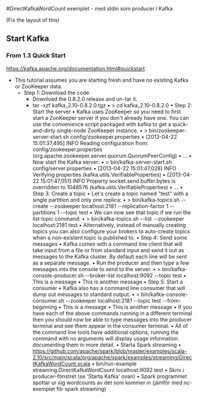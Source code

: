 #DirectKafkaWordCount exemplet - med stdin som producer i Kafka

(Fix the layout of this)

## Start Kafka

### From 1.3 Quick Start

https://kafka.apache.org/documentation.html#quickstart

- This tutorial assumes you are starting fresh and have no existing Kafka or ZooKeeper data.
    - Step 1: Download the code
	    - Download the 0.8.2.0 release and un-tar it.
	    - tar -xzf kafka_2.10-0.8.2.0.tgz
	•	> cd kafka_2.10-0.8.2.0
	•	Step 2: Start the server
	•	Kafka uses ZooKeeper so you need to first start a ZooKeeper server if you don't already have one. You can use the convenience script packaged with kafka to get a quick-and-dirty single-node ZooKeeper instance.
	•	> bin/zookeeper-server-start.sh config/zookeeper.properties
	•	[2013-04-22 15:01:37,495] INFO Reading configuration from: config/zookeeper.properties (org.apache.zookeeper.server.quorum.QuorumPeerConfig)
	•	...
	•	Now start the Kafka server:
	•	> bin/kafka-server-start.sh config/server.properties
	•	[2013-04-22 15:01:47,028] INFO Verifying properties (kafka.utils.VerifiableProperties)
	•	[2013-04-22 15:01:47,051] INFO Property socket.send.buffer.bytes is overridden to 1048576 (kafka.utils.VerifiableProperties)
	•	...
	•	Step 3: Create a topic
	•	Let's create a topic named "test" with a single partition and only one replica:
	•	> bin/kafka-topics.sh --create --zookeeper localhost:2181 --replication-factor 1 --partitions 1 --topic test
	•	We can now see that topic if we run the list topic command:
	•	> bin/kafka-topics.sh --list --zookeeper localhost:2181 test
	•	Alternatively, instead of manually creating topics you can also configure your brokers to auto-create topics when a non-existent topic is published to.
	•	Step 4: Send some messages
	•	Kafka comes with a command line client that will take input from a file or from standard input and send it out as messages to the Kafka cluster. By default each line will be sent as a separate message.
	•	Run the producer and then type a few messages into the console to send to the server.
	•	> bin/kafka-console-producer.sh --broker-list localhost:9092 --topic test
	•	This is a message
	•	This is another message
	•	Step 5: Start a consumer
	•	Kafka also has a command line consumer that will dump out messages to standard output.
	•	> bin/kafka-console-consumer.sh --zookeeper localhost:2181 --topic test --from-beginning
	•	This is a message
	•	This is another message
	•	If you have each of the above commands running in a different terminal then you should now be able to type messages into the producer terminal and see them appear in the consumer terminal.
	•	All of the command line tools have additional options; running the command with no arguments will display usage information documenting them in more detail.
	•	Starta Spark streaming
	•	https://github.com/apache/spark/blob/master/examples/scala-2.10/src/main/scala/org/apache/spark/examples/streaming/DirectKafkaWordCount.scala
	•	bin/run-example streaming.DirectKafkaWordCount localhost:9092 test
	•	Skriv i producer-fönstret (se 'Starta Kafka' ovan)
	•	Spark programmet spottar ur sig wordcounts av det som kommer in (jämför med nc-exemplet för spark streaming)
